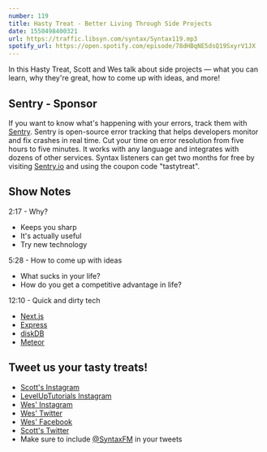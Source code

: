 ```yaml
---
number: 119
title: Hasty Treat - Better Living Through Side Projects
date: 1550498400321
url: https://traffic.libsyn.com/syntax/Syntax119.mp3
spotify_url: https://open.spotify.com/episode/78dHBqNE5dsQ19SxyrV1JX
---
```


In this Hasty Treat, Scott and Wes talk about side projects — what you can learn, why they're great, how to come up with ideas, and more!

## Sentry - Sponsor

If you want to know what's happening with your errors, track them with [Sentry](https://sentry.io/). Sentry is open-source error tracking that helps developers monitor and fix crashes in real time. Cut your time on error resolution from five hours to five minutes. It works with any language and integrates with dozens of other services. Syntax listeners can get two months for free by visiting [Sentry.io](https://sentry.io/) and using the coupon code "tastytreat".

## Show Notes

2:17 - Why?

* Keeps you sharp
* It's actually useful
* Try new technology

5:28 - How to come up with ideas

* What sucks in your life?
* How do you get a competitive advantage in life?

12:10 - Quick and dirty tech

* [Next.js](https://nextjs.org/)
* [Express](https://expressjs.com/)
* [diskDB](https://github.com/arvindr21/diskDB)
* [Meteor](https://www.meteor.com/)

## Tweet us your tasty treats!
* [Scott's Instagram](https://www.instagram.com/stolinski/)
* [LevelUpTutorials Instagram](https://www.instagram.com/LevelUpTutorials/)
* [Wes' Instagram](https://www.instagram.com/wesbos/)
* [Wes' Twitter](https://twitter.com/wesbos)
* [Wes' Facebook](https://www.facebook.com/wesbos.developer)
* [Scott's Twitter](https://twitter.com/stolinski)
* Make sure to include [@SyntaxFM](https://twitter.com/SyntaxFM) in your tweets